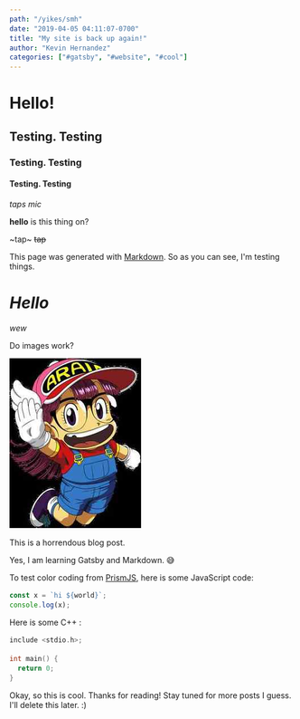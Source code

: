 ```yaml
---
path: "/yikes/smh"
date: "2019-04-05 04:11:07-0700"
title: "My site is back up again!"
author: "Kevin Hernandez"
categories: ["#gatsby", "#website", "#cool"]
---
```


# Hello!

## Testing. Testing

### Testing. Testing

#### Testing. Testing

_taps mic_

**hello** is this thing on?

~tap~ <strike>tap</strike>

This page was generated with [Markdown](https://markdown-it.github.io/). So as you can see, I'm testing things.

# _Hello_

_wew_

Do images work?

![arale.jpg is supposed to be displaying](./arale.jpg)

This is a horrendous blog post.

Yes, I am learning Gatsby and Markdown. 😅

To test color coding from [PrismJS](https://prismjs.com/), here is some JavaScript code:

```javascript
const x = `hi ${world}`;
console.log(x);
```

Here is some C++ :

```c
include <stdio.h>;

int main() {
  return 0;
}
```

Okay, so this is cool. Thanks for reading! Stay tuned for more posts I guess. I'll delete this later. :)
